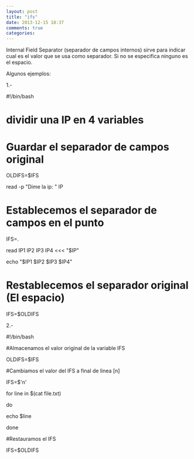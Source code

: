 ```yaml
---
layout: post
title: "ifs"
date: 2013-12-15 18:37
comments: true
categories: 
---
```

Internal Field Separator (separador de campos internos) sirve para indicar cual es el valor que se usa como separador. Si no se especifica ninguno es el espacio.

Algunos ejemplos:

1.-

#!/bin/bash

# dividir una IP en 4 variables

# Guardar el separador de campos original

OLDIFS=$IFS

read -p "Dime la ip: " IP

# Establecemos el separador de campos en el punto

IFS=.

read IP1 IP2 IP3 IP4 <<< "$IP"

echo "$IP1 $IP2 $IP3 $IP4"

# Restablecemos el separador original (El espacio)

IFS=$OLDIFS

2.-

#!/bin/bash

#Almacenamos el valor original de la variable IFS

OLDIFS=$IFS

#Cambiamos el valor del IFS a final de linea [n]

IFS=$'n'

for line in $(cat file.txt)

do

echo $line

done

#Restauramos el IFS

IFS=$OLDIFS

